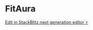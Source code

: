 # FitAura

[Edit in StackBlitz next generation editor ⚡️](https://stackblitz.com/~/github.com/lokesh-122/FitAura)